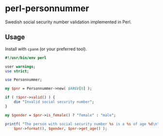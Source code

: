 # perl-personnummer

Swedish social security number validation implemented in Perl.


## Usage

Install with `cpanm` (or your preferred tool).

```perl
#!/usr/bin/env perl

user warnings;
use strict;

use Personnummer;

my $pnr = Personnummer->new( $ARGV[0] );

if ( !$pnr->valid() ) {
    die "Invalid social security number";
}

my $gender = $pnr->is_female() ? "female" : "male";

printf( "The person with social security number %s is a %s of age %d\n",
    $pnr->format(), $gender, $pnr->get_age() );
```
